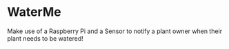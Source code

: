 # WaterMe
Make use of a Raspberry Pi and a Sensor to notify a plant owner when their plant needs to be watered!
